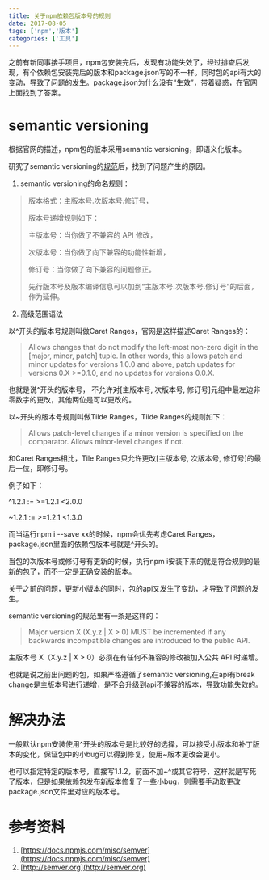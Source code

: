```yaml
---
title: 关于npm依赖包版本号的规则
date: 2017-08-05
tags: ['npm','版本']
categories: ['工具']
---
```

之前有新同事接手项目，npm包安装完后，发现有功能失效了，经过排查后发现，有个依赖包安装完后的版本和package.json写的不一样。同时包的api有大的变动，导致了问题的发生。package.json为什么没有“生效”，带着疑惑，在官网上面找到了答案。
<!--more-->
# semantic versioning
根据官网的描述，npm包的版本采用semantic versioning，即语义化版本。

研究了semantic versioning的[规范](https://docs.npmjs.com/misc/semver)后，找到了问题产生的原因。

1. semantic versioning的命名规则：
> 版本格式：主版本号.次版本号.修订号，
> 
> 版本号递增规则如下：
> 
> 主版本号：当你做了不兼容的 API 修改， 
> 
> 次版本号：当你做了向下兼容的功能性新增，
> 
> 修订号：当你做了向下兼容的问题修正。
> 
> 先行版本号及版本编译信息可以加到“主版本号.次版本号.修订号”的后面，作为延伸。
2. 高级范围语法

以^开头的版本号规则叫做Caret Ranges，官网是这样描述Caret Ranges的：
> Allows changes that do not modify the left-most non-zero digit in the [major, minor, patch] tuple. In other words, this allows patch and minor updates for versions 1.0.0 and above, patch updates for versions 0.X >=0.1.0, and no updates for versions 0.0.X.

也就是说^开头的版本号， 不允许对[主版本号, 次版本号, 修订号]元组中最左边非零数字的更改，其他两位是可以更改的。

以~开头的版本号规则叫做Tilde Ranges，Tilde Ranges的规则如下：
> Allows patch-level changes if a minor version is specified on the comparator. Allows minor-level changes if not.

和Caret Ranges相比，Tile Ranges只允许更改[主版本号, 次版本号, 修订号]的最后一位，即修订号。

例子如下：

^1.2.1 := >=1.2.1 <2.0.0

~1.2.1 :=  >=1.2.1 <1.3.0

而当运行npm i --save xx的时候，npm会优先考虑Caret Ranges，package.json里面的依赖包版本号就是^开头的。

当包的次版本号或修订号有更新的时候，执行npm i安装下来的就是符合规则的最新的包了，而不一定是正确安装的版本。

关于之前的问题，更新小版本的同时，包的api又发生了变动，才导致了问题的发生。

semantic versioning的规范里有一条是这样的：
> Major version X (X.y.z | X > 0) MUST be incremented if any backwards incompatible changes are introduced to the public API. 

主版本号 X（X.y.z | X > 0）必须在有任何不兼容的修改被加入公共 API 时递增。

也就是说之前出问题的包，如果严格遵循了semantic versioning,在api有break change是主版本号进行递增，是不会升级到api不兼容的版本，导致功能失效的。
# 解决办法
一般默认npm安装使用^开头的版本号是比较好的选择，可以接受小版本和补丁版本的变化，保证包中的小bug可以得到修复，使用~版本更改会更小。

也可以指定特定的版本号，直接写1.1.2，前面不加~^或其它符号，这样就是写死了版本，但是如果依赖包发布新版本修复了一些小bug，则需要手动取更改package.json文件里对应的版本号。
# 参考资料
1. [https://docs.npmjs.com/misc/semver](https://docs.npmjs.com/misc/semver)
2. [http://semver.org](http://semver.org)
